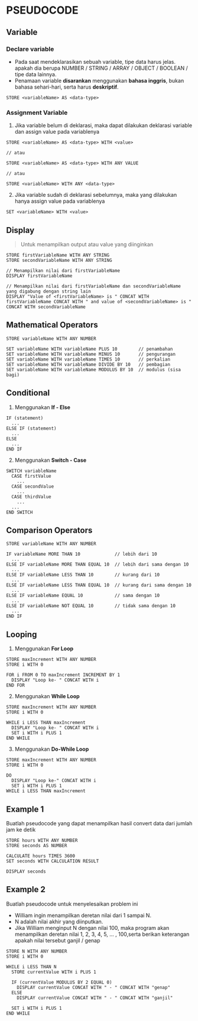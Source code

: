 # PSEUDOCODE

## Variable

### Declare variable
- Pada saat mendeklarasikan sebuah variable, tipe data harus jelas. apakah dia berupa NUMBER / STRING / ARRAY / OBJECT / BOOLEAN / tipe data lainnya.
- Penamaan variable **disarankan** menggunakan **bahasa inggris**, bukan bahasa sehari-hari, serta harus **deskriptif**.
```
STORE <variableName> AS <data-type>
```
### Assignment Variable
1. Jika variable belum di deklarasi, maka dapat dilakukan deklarasi variable dan assign value pada variablenya
```
STORE <variableName> AS <data-type> WITH <value>

// atau

STORE <variableName> AS <data-type> WITH ANY VALUE

// atau

STORE <variableName> WITH ANY <data-type>
```
2. Jika variable sudah di deklarasi sebelumnya, maka yang dilakukan hanya assign value pada variablenya
```
SET <variableName> WITH <value>
```
## Display
> Untuk menampilkan output atau value yang diinginkan
```
STORE firstVariableName WITH ANY STRING
STORE secondVariableName WITH ANY STRING

// Menampilkan nilai dari firstVariableName
DISPLAY firstVariableName

// Menampilkan nilai dari firstVariableName dan secondVariableName yang digabung dengan string lain
DISPLAY "Value of <firstVariableName> is " CONCAT WITH firstVariableName CONCAT WITH " and value of <secondVariableName> is " CONCAT WITH secondVariableName
```
## Mathematical Operators
```
STORE variableName WITH ANY NUMBER

SET variableName WITH variableName PLUS 10        // penambahan
SET variableName WITH variableName MINUS 10       // pengurangan
SET variableName WITH variableName TIMES 10       // perkalian
SET variableName WITH variableName DIVIDE BY 10   // pembagian
SET variableName WITH variableName MODULUS BY 10  // modulus (sisa bagi)
```
## Conditional
1. Menggunakan **If - Else**
```
IF (statement)
  ...
ELSE IF (statement)
  ...
ELSE
  ...
END IF
```
2. Menggunakan **Switch - Case**
```
SWITCH variableName
  CASE firstValue
    ...
  CASE secondValue
    ...
  CASE thirdValue
    ...
  ...
END SWITCH
```
## Comparison Operators
```
STORE variableName WITH ANY NUMBER

IF variableName MORE THAN 10             // lebih dari 10
  ...
ELSE IF variableName MORE THAN EQUAL 10  // lebih dari sama dengan 10
  ...
ELSE IF variableName LESS THAN 10        // kurang dari 10
  ...
ELSE IF variableName LESS THAN EQUAL 10  // kurang dari sama dengan 10
  ...
ELSE IF variableName EQUAL 10            // sama dengan 10
  ...
ELSE IF variableName NOT EQUAL 10        // tidak sama dengan 10
  ...
END IF
```
## Looping
1. Menggunakan **For Loop**
```
STORE maxIncrement WITH ANY NUMBER
STORE i WITH 0

FOR i FROM 0 TO maxIncrement INCREMENT BY 1
  DISPLAY "Loop ke- " CONCAT WITH i
END FOR
```
2. Menggunakan **While Loop**
```
STORE maxIncrement WITH ANY NUMBER
STORE i WITH 0

WHILE i LESS THAN maxIncrement
  DISPLAY "Loop ke- " CONCAT WITH i
  SET i WITH i PLUS 1
END WHILE
```
3. Menggunakan **Do-While Loop**
```
STORE maxIncrement WITH ANY NUMBER
STORE i WITH 0

DO 
  DISPLAY "Loop ke-" CONCAT WITH i
  SET i WITH i PLUS 1
WHILE i LESS THAN maxIncrement
```

## Example 1
Buatlah pseudocode yang dapat menampilkan hasil convert data dari jumlah jam ke detik
```
STORE hours WITH ANY NUMBER
STORE seconds AS NUMBER

CALCULATE hours TIMES 3600
SET seconds WITH CALCULATION RESULT

DISPLAY seconds
```

## Example 2
Buatlah pseudocode untuk menyelesaikan problem ini
- William ingin menampilkan deretan nilai dari 1 sampai N.
- N adalah nilai akhir yang diinputkan.
- Jika William menginput N dengan nilai 100, maka program akan menampilkan deretan nilai 1, 2, 3, 4, 5, … , 100,serta berikan keterangan apakah nilai tersebut ganjil / genap

```
STORE N WITH ANY NUMBER
STORE i WITH 0

WHILE i LESS THAN N 
  STORE currentValue WITH i PLUS 1
  
  IF (currentValue MODULUS BY 2 EQUAL 0)
    DISPLAY currentValue CONCAT WITH " - " CONCAT WITH "genap"
  ELSE 
    DISPLAY currentValue CONCAT WITH " - " CONCAT WITH "ganjil"
  
  SET i WITH i PLUS 1
END WHILE
```